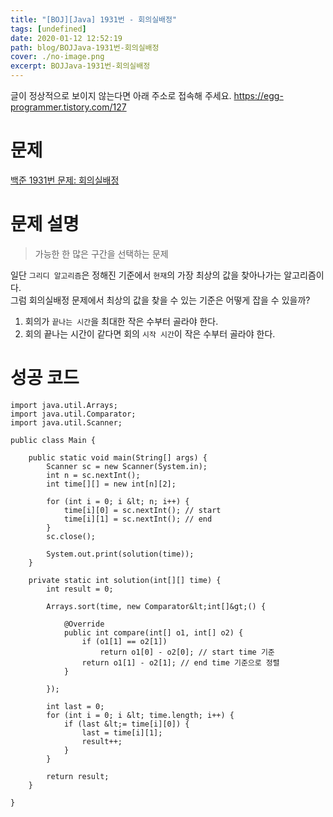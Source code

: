 ```yaml
---
title: "[BOJ][Java] 1931번 - 회의실배정"
tags: [undefined]
date: 2020-01-12 12:52:19
path: blog/BOJJava-1931번-회의실배정
cover: ./no-image.png
excerpt: BOJJava-1931번-회의실배정
---
```

글이 정상적으로 보이지 않는다면 아래 주소로 접속해 주세요.
https://egg-programmer.tistory.com/127
# 문제

[백준 1931번 문제: 회의실배정](https://www.acmicpc.net/problem/1931)

# 문제 설명

>  
> 가능한 한 많은 구간을 선택하는 문제
> 

일단 `` 그리디 알고리즘 ``은 정해진 기준에서 `` 현재 ``의 가장 최상의 값을 찾아나가는 알고리즘이다.  
그럼 회의실배정 문제에서 최상의 값을 찾을 수 있는 기준은 어떻게 잡을 수 있을까? 

1.   회의가 `` 끝나는 시간 ``을 최대한 작은 수부터 골라야 한다. 
2.   회의 끝나는 시간이 같다면 회의 `` 시작 시간 ``이 작은 수부터 골라야 한다. 

# 성공 코드

    import java.util.Arrays;
    import java.util.Comparator;
    import java.util.Scanner;
    
    public class Main {
    
        public static void main(String[] args) {
            Scanner sc = new Scanner(System.in);
            int n = sc.nextInt();
            int time[][] = new int[n][2];
    
            for (int i = 0; i &lt; n; i++) {
                time[i][0] = sc.nextInt(); // start
                time[i][1] = sc.nextInt(); // end
            }
            sc.close();
    
            System.out.print(solution(time));
        }
    
        private static int solution(int[][] time) {
            int result = 0;
    
            Arrays.sort(time, new Comparator&lt;int[]&gt;() {
    
                @Override
                public int compare(int[] o1, int[] o2) {
                    if (o1[1] == o2[1])
                        return o1[0] - o2[0]; // start time 기준
                    return o1[1] - o2[1]; // end time 기준으로 정렬
                }
    
            });
    
            int last = 0;
            for (int i = 0; i &lt; time.length; i++) {
                if (last &lt;= time[i][0]) {
                    last = time[i][1];
                    result++;
                }
            }
    
            return result;
        }
    
    }